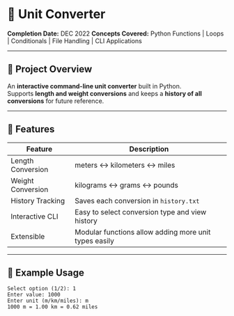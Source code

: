 # 📏 Unit Converter

**Completion Date:** DEC 2022
**Concepts Covered:** Python Functions | Loops | Conditionals | File Handling | CLI Applications  

---

## 🔹 Project Overview

An **interactive command-line unit converter** built in Python.  
Supports **length and weight conversions** and keeps a **history of all conversions** for future reference.

---

## 🔹 Features

| Feature | Description |
|---------|-------------|
| Length Conversion | meters ↔ kilometers ↔ miles |
| Weight Conversion | kilograms ↔ grams ↔ pounds |
| History Tracking | Saves each conversion in `history.txt` |
| Interactive CLI | Easy to select conversion type and view history |
| Extensible | Modular functions allow adding more unit types easily |

---

## 🔹 Example Usage
```
Select option (1/2): 1
Enter value: 1000
Enter unit (m/km/miles): m
1000 m = 1.00 km = 0.62 miles

